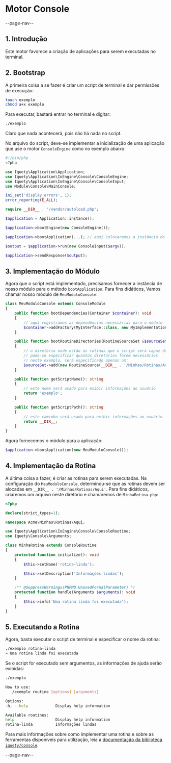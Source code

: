 # Motor Console

--page-nav--

## 1. Introdução

Este motor favorece a criação de aplicações para serem executadas no terminal.

## 2. Bootstrap

A primeira coisa a se fazer é criar um script de terminal e dar permissões de
execução:

```bash
touch exemplo
chmod a+x exemplo
```

Para executar, bastará entrar no terminal e digitar:

```bash
./exemplo
```

Claro que nada acontecerá, pois não há nada no script.

No arquivo do script, deve-se implementar a inicialização de uma aplicação que
use o motor `ConsoleEngine` como no exemplo abaixo:

```php
#!/bin/php
<?php

use Iquety\Application\Application;
use Iquety\Application\IoEngine\Console\ConsoleEngine;
use Iquety\Application\IoEngine\Console\ConsoleInput;
use Module\Console\MainConsole;

ini_set('display_errors', 1);
error_reporting(E_ALL);

require __DIR__ . '/vendor/autoload.php';

$application = Application::instance();

$application->bootEngine(new ConsoleEngine());

$application->bootApplication(...); // aqui colocaremos a instância do módulo

$output = $application->run(new ConsoleInput($argv));

$application->sendResponse($output);
```

## 3. Implementação do Módulo

Agora que o script está implementado, precisamos fornecer a instância de nosso
módulo para o método `bootApplication`. Para fins didáticos, Vamos chamar nosso
módulo de `MeuModuloConsole`:

```php
class MeuModuloConsole extends ConsoleModule
{
    public function bootDependencies(Container $container): void
    {
        // aqui registramos as dependências necessárias para o módulo
        $container->addFactory(MyInterface::class, new MyImplementation());
    }

    public function bootRoutineDirectories(RoutineSourceSet &$sourceSet): void
    {
        // o diretório onde estão as rotinas que o script será capaz de executar
        // pode-se especificar quantos diretórios forem necessários
        // neste exemplo, será especificado apenas um:
        $sourceSet->add(new RoutineSource(__DIR__ . '/Minhas/Rotinas/Aqui'));
    }

    public function getScriptName(): string
    {
        // este nome será usado para exibir informações ao usuário
        return 'exemplo';
    }

    public function getScriptPath(): string
    {
        // este caminho será usado para exibir informações ao usuário
        return __DIR__;
    }
}
```

Agora fornecemos o módulo para a aplicação:

```php
$application->bootApplication(new MeuModuloConsole());
```

## 4. Implementação da Rotina

A última coisa a fazer, é criar as rotinas para serem executadas. Na configuração
do `MeuModuloConsole`, determinou-se que as rotinas devem ser alocadas em
`__DIR__ . '/Minhas/Rotinas/Aqui'`. Para fins didáticos, criaremos um arquivo
neste diretório e chamaremos de `MinhaRotina.php`:

```php
<?php

declare(strict_types=1);

namespace Acme\Minhas\Rotinas\Aqui;

use Iquety\Application\IoEngine\Console\ConsoleRoutine;
use Iquety\Console\Arguments;

class MinhaRotina extends ConsoleRoutine
{
    protected function initialize(): void
    {
        $this->setName('rotina-linda');

        $this->setDescription('Informações lindas');
    }

    /** @SuppressWarnings(PHPMD.UnusedFormalParameter) */
    protected function handle(Arguments $arguments): void
    {
        $this->info('Uma rotina linda foi executada');
    }
}
```

## 5. Executando a Rotina

Agora, basta executar o script de terminal e especificar o nome da rotina:

```bash
./exemplo rotina-linda
➜ Uma rotina linda foi executada
```

Se o script for executado sem argumentos, as informações de ajuda serão exibidas:

```bash
./exemplo

How to use: 
  ./exemplo routine [options] [arguments]

Options: 
-h, --help            Display help information

Available routines: 
help                  Display help information
rotina-linda          Informações lindas
```

Para mais informações sobre como implementar uma rotina e sobre as ferramentas
disponíveis para utilização, leia a [documentação da biblioteca `iquety/console`](https://github.com/iquety/console).

--page-nav--
